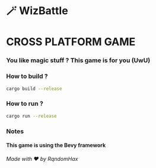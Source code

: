 # 🪄 WizBattle

# **CROSS PLATFORM GAME**

### You like magic stuff ? This game is for you (UwU)

### How to build ? 

```bash
cargo build --release
```

### How to run ?

```bash
cargo run --release
```

### Notes

#### This game is using the Bevy framework

###### Made with ❤️ by RqndomHax